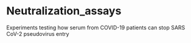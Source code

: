 # Neutralization_assays
Experiments testing how serum from COVID-19 patients can stop SARS CoV-2 pseudovirus entry
